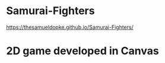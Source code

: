 # Samurai-Fighters
https://thesamueldopke.github.io/Samurai-Fighters/
# 2D game developed in Canvas

